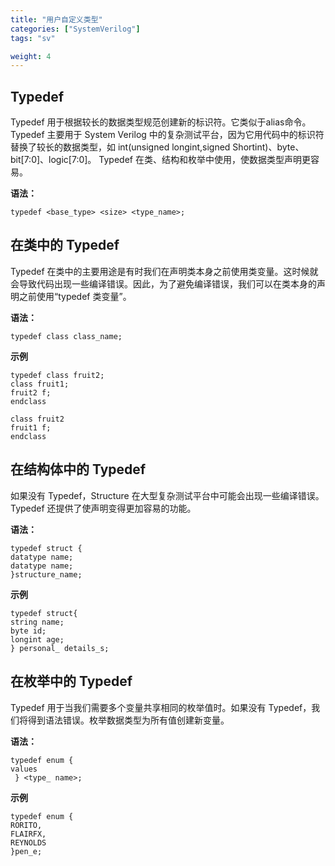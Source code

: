 ```yaml
---
title: "用户自定义类型"
categories: ["SystemVerilog"]
tags: "sv"

weight: 4
---
```


## Typedef

Typedef 用于根据较长的数据类型规范创建新的标识符。它类似于alias命令。 Typedef 主要用于 System Verilog 中的复杂测试平台，因为它用代码中的标识符替换了较长的数据类型，如 int(unsigned longint,signed Shortint)、byte、bit[7:0]、logic[7:0]。 Typedef 在类、结构和枚举中使用，使数据类型声明更容易。
  
 **语法：**  

`typedef <base_type> <size> <type_name>;`  

 
## 在类中的 Typedef

Typedef 在类中的主要用途是有时我们在声明类本身之前使用类变量。这时候就会导致代码出现一些编译错误。因此，为了避免编译错误，我们可以在类本身的声明之前使用“typedef 类变量”。
  
 **语法：**  

`typedef class class_name;`

 **示例**    

`typedef class fruit2;`   
`class fruit1;`    
`fruit2 f;`  
`endclass` 

`class fruit2`    
`fruit1 f;`  
`endclass`  

## 在结构体中的 Typedef

如果没有 Typedef，Structure 在大型复杂测试平台中可能会出现一些编译错误。 Typedef 还提供了使声明变得更加容易的功能。

 **语法：**     

`typedef struct {`   
         `datatype name;`  
         `datatype name;`  
         `}structure_name;`  

 **示例**   
 
`typedef struct{`  
`string name;`  
`byte id;`   
`longint age;`   
`} personal_ details_s;` 

## 在枚举中的 Typedef

Typedef 用于当我们需要多个变量共享相同的枚举值时。如果没有 Typedef，我们将得到语法错误。枚举数据类型为所有值创建新变量。
 
 **语法：**    

 `typedef enum {`      
 `values `     
` } <type_ name>;`   

 **示例**    

`typedef enum { `   
`RORITO,`  
`FLAIRFX,`  
`REYNOLDS`  
`}pen_e;`